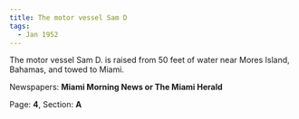 ```yaml
---  
title: The motor vessel Sam D  
tags:  
  - Jan 1952  
---  
```

  
The motor vessel Sam D. is raised from 50 feet of water near Mores Island, Bahamas, and towed to Miami.  
  
Newspapers: **Miami Morning News or The Miami Herald**  
  
Page: **4**, Section: **A** 

